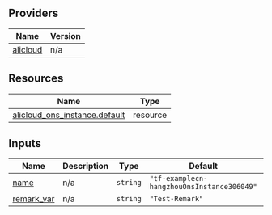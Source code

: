 <!-- BEGIN_TF_DOCS -->
## Providers

| Name | Version |
|------|---------|
| <a name="provider_alicloud"></a> [alicloud](#provider\_alicloud) | n/a |

## Resources

| Name | Type |
|------|------|
| [alicloud_ons_instance.default](https://registry.terraform.io/providers/hashicorp/alicloud/latest/docs/resources/ons_instance) | resource |

## Inputs

| Name | Description | Type | Default | Required |
|------|-------------|------|---------|:--------:|
| <a name="input_name"></a> [name](#input\_name) | n/a | `string` | `"tf-examplecn-hangzhouOnsInstance306049"` | no |
| <a name="input_remark_var"></a> [remark\_var](#input\_remark\_var) | n/a | `string` | `"Test-Remark"` | no |
<!-- END_TF_DOCS -->    